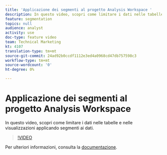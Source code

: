 ```yaml
---
title: 'Applicazione dei segmenti al progetto Analysis Workspace '
description: In questo video, scopri come limitare i dati nelle tabelle e nelle visualizzazioni applicando segmenti ai dati.
feature: segmentation
topics: null
audience: analyst
activity: use
doc-type: feature video
team: Technical Marketing
kt: 4107
translation-type: tm+mt
source-git-commit: 24ad92b0ccdf1112e3ed4a0968cd47db757598c3
workflow-type: tm+mt
source-wordcount: '0'
ht-degree: 0%

---
```



# Applicazione dei segmenti al progetto Analysis Workspace 

In questo video, scopri come limitare i dati nelle tabelle e nelle visualizzazioni applicando segmenti ai dati.

>[!VIDEO](https://video.tv.adobe.com/v/30994/?quality=12)

Per ulteriori informazioni, consulta la [documentazione](https://docs.adobe.com/content/help/en/analytics/components/segmentation/segmentation-workflow/t-seg-apply.html).
